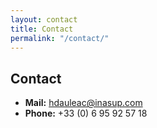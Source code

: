 ```yaml
---
layout: contact
title: Contact
permalink: "/contact/"
---
```


## Contact

- **Mail:** <a href="mailto:hdauleac@inasup.com">hdauleac@inasup.com</a>
- **Phone:** +33 (0) 6 95 92 57 18